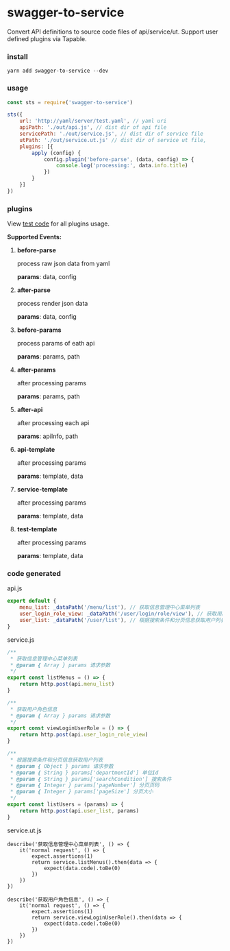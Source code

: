 # swagger-to-service

Convert API definitions to source code files of api/service/ut. Support user defined plugins via Tapable.

### install
```shell
yarn add swagger-to-service --dev
```

### usage
```javascript
const sts = require('swagger-to-service')

sts({
    url: 'http://yaml/server/test.yaml', // yaml uri
    apiPath: './out/api.js', // dist dir of api file
    servicePath: './out/service.js', // dist dir of service file
    utPath: './out/service.ut.js' // dist dir of service ut file,
    plugins: [{
        apply (config) {
            config.plugin('before-parse', (data, config) => {
                console.log('processing:', data.info.title)
            })
        }
    }]
})
```

### plugins

View [test code](https://github.com/lkiarest/swagger-to-service/blob/master/test/DemoPlugin.js) for all plugins usage.

__Supported Events:__

1. __before-parse__

    process raw json data from yaml

    __params__: data, config
1. __after-parse__

    process render json data

    __params__: data, config
1. __before-params__

    process params of eath api

    __params__: params, path
1. __after-params__

    after processing params

    __params__: params, path
1. __after-api__

    after processing each api

    __params__: apiInfo, path
1. __api-template__

    after processing params

    __params__: template, data
1. __service-template__

    after processing params

    __params__: template, data
1. __test-template__

    after processing params

    __params__: template, data

### code generated
api.js
```javascript
export default {
    menu_list: _dataPath('/menu/list'), // 获取信息管理中心菜单列表
    user_login_role_view: _dataPath('/user/login/role/view'), // 获取用户角色信息
    user_list: _dataPath('/user/list'), // 根据搜索条件和分页信息获取用户列表
}
```

service.js
```javascript
/**
 * 获取信息管理中心菜单列表
 * @param { Array } params 请求参数
 */
export const listMenus = () => {
    return http.post(api.menu_list)
}

/**
 * 获取用户角色信息
 * @param { Array } params 请求参数
 */
export const viewLoginUserRole = () => {
    return http.post(api.user_login_role_view)
}

/**
 * 根据搜索条件和分页信息获取用户列表
 * @param { Object } params 请求参数
 * @param { String } params['departmentId'] 单位Id
 * @param { String } params['searchCondition'] 搜索条件
 * @param { Integer } params['pageNumber'] 分页页码
 * @param { Integer } params['pageSize'] 分页大小
 */
export const listUsers = (params) => {
    return http.post(api.user_list, params)
}
```

service.ut.js
```
describe('获取信息管理中心菜单列表', () => {
    it('normal request', () => {
        expect.assertions(1)
        return service.listMenus().then(data => {
            expect(data.code).toBe(0)
        })
    })
})

describe('获取用户角色信息', () => {
    it('normal request', () => {
        expect.assertions(1)
        return service.viewLoginUserRole().then(data => {
            expect(data.code).toBe(0)
        })
    })
})
```